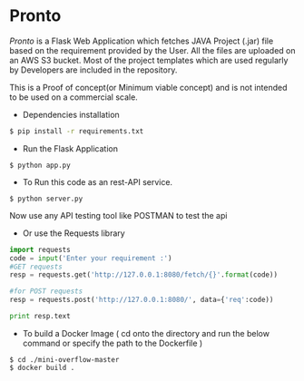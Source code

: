 # Pronto
*Pronto* is a Flask Web Application which fetches JAVA Project (.jar) file based on the requirement provided by the User. All the files are uploaded on an AWS S3 bucket. Most of the project templates which are used regularly by Developers are included in the repository. 

This is a Proof of concept(or Minimum viable concept) and is not intended to be used on a commercial scale.


- Dependencies installation

```bash
$ pip install -r requirements.txt
```

- Run the Flask Application

```shell
$ python app.py
```

- To Run this code as an rest-API service. 

```
$ python server.py
```

Now use any API testing tool like POSTMAN to test the api 

- Or use the Requests library 
```python
import requests
code = input('Enter your requirement :')
#GET requests
resp = requests.get('http://127.0.0.1:8080/fetch/{}'.format(code))

#for POST requests
resp = requests.post('http://127.0.0.1:8080/', data={'req':code))

print resp.text 
```


- To build a Docker Image ( cd onto the directory and run the below command or specify the path to the Dockerfile )
```
$ cd ./mini-overflow-master
$ docker build .
```
